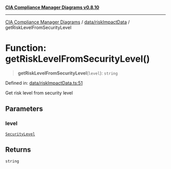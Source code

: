 [**CIA Compliance Manager Diagrams v0.8.10**](../../../README.md)

***

[CIA Compliance Manager Diagrams](../../../modules.md) / [data/riskImpactData](../README.md) / getRiskLevelFromSecurityLevel

# Function: getRiskLevelFromSecurityLevel()

> **getRiskLevelFromSecurityLevel**(`level`): `string`

Defined in: [data/riskImpactData.ts:51](https://github.com/Hack23/cia-compliance-manager/blob/680c1f0618a64f5e2a4571e2b2ee23d6baf8dc9d/src/data/riskImpactData.ts#L51)

Get risk level from security level

## Parameters

### level

[`SecurityLevel`](../../../types/cia/type-aliases/SecurityLevel.md)

## Returns

`string`
